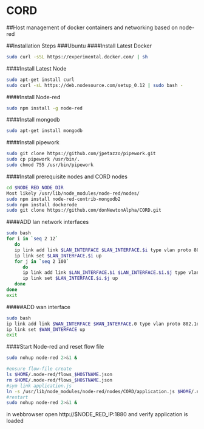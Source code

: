 # CORD
##Host management of docker containers and networking based on node-red 

##Installation Steps
###Ubuntu
####Install Latest Docker
```bash
sudo curl -sSL https://experimental.docker.com/ | sh
```

####Install Latest Node
```bash
sudo apt-get install curl
sudo curl -sL https://deb.nodesource.com/setup_0.12 | sudo bash -
```
####Install Node-red
```bash
sudo npm install -g node-red
```
####Install mongodb
```bash
sudo apt-get install mongodb
```
####Install pipework
```bash
sudo git clone https://github.com/jpetazzo/pipework.git
sudo cp pipework /usr/bin/.
sudo chmod 755 /usr/bin/pipework
```

####Install prerequisite nodes and CORD nodes
```bash
cd $NODE_RED_NODE_DIR
Most likely /usr/lib/node_modules/node-red/nodes/
sudo npm install node-red-contrib-mongodb2
sudo npm install dockerode
sudo git clone https://github.com/donNewtonAlpha/CORD.git
```
####ADD lan network interfaces
```bash
sudo bash
for i in `seq 2 12`
   do 
   ip link add link $LAN_INTERFACE $LAN_INTERFACE.$i type vlan proto 802.1ad id $i
   ip link set $LAN_INTERFACE.$i up
   for j in `seq 2 100`
      do 
      ip link add link $LAN_INTERFACE.$i $LAN_INTERFACE.$i.$j type vlan proto 802.1q id $j
      ip link set $LAN_INTERFACE.$i.$j up
   done
done
exit
```

#####ADD wan interface
```bash 
sudo bash
ip link add link $WAN_INTERFACE $WAN_INTERFACE.0 type vlan proto 802.1q id 0
ip link set $WAN_INTERFACE up
exit
```

####Start Node-red and reset flow file
```bash
sudo nohup node-red 2>&1 &

#ensure flow-file create
ls $HOME/.node-red/flows_$HOSTNAME.json
rm $HOME/.node-red/flows_$HOSTNAME.json
#sym link application.js
ln -s /usr/lib/node_modules/node-red/nodes/CORD/application.js $HOME/.node-red/flows_$HOSTNAME.json
#restart
sudo nohup node-red 2>&1 &
```


in webbrowser open http://$NODE_RED_IP:1880
and verify application is loaded

